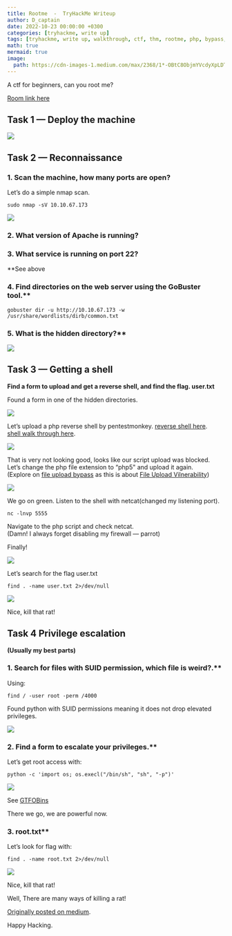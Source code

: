 ```yaml
---
title: Rootme  -  TryHackMe Writeup
author: D_captain
date: 2022-10-23 00:00:00 +0300
categories: [tryhackme, write up]
tags: [tryhackme, write up, walkthrough, ctf, thm, rootme, php, bypass, upload, privilege escalation, netcat, apache, nmap, gobuster, file upload, shell, suid, tryhackme walkthrough, tryhackme writeup, d_captain]
math: true
mermaid: true
image:
  path: https://cdn-images-1.medium.com/max/2368/1*-OBtC8ObjmYVcdyXpLDTGg.png
---
```


A ctf for beginners, can you root me?

[Room link here](https://tryhackme.com/room/rrootme)

## **Task 1 — Deploy the machine**

![](https://cdn-images-1.medium.com/max/2390/1*aYA-3lhFkpYlg-1AYVDoNg.png)

## **Task 2 — Reconnaissance**

### 1. Scan the machine, how many ports are open?

Let’s do a simple nmap scan.

    sudo nmap -sV 10.10.67.173

![](https://cdn-images-1.medium.com/max/2000/1*Jv7x5s2bBIl25HfasWOLeg.png)

### 2. What version of Apache is running?
### 3. What service is running on port 22?
**See above

### 4. Find directories on the web server using the GoBuster tool.**

    gobuster dir -u http://10.10.67.173 -w /usr/share/wordlists/dirb/common.txt

### 5. What is the hidden directory?**

![](https://cdn-images-1.medium.com/max/2000/1*mRZZy-SjzdhIUWR_ES0HKg.png)

## **Task 3 — Getting a shell**

**Find a form to upload and get a reverse shell, and find the flag.
user.txt**

Found a form in one of the hidden directories.

![](https://cdn-images-1.medium.com/max/2000/1*C9LJlfkxW5z4O9Vt5Mjc6g.png)

Let’s upload a php reverse shell by pentestmonkey.
[reverse shell here](https://github.com/pentestmonkey/php-reverse-shell).  
[shell walk through here](https://pentestmonkey.net/tools/web-shells/php-reverse-shell).

![](https://cdn-images-1.medium.com/max/2000/1*bePOSahkXTYQeLFgPYCW8g.png)

That is very not looking good, looks like our script upload was blocked.  
Let’s change the php file extension to “php5" and upload it again.  
(Explore on [file upload bypass](https://steflan-security.com/file-upload-restriction-bypass-cheat-sheet/) as this is about [File Upload Vilnerability](https://portswigger.net/web-security/file-upload))

![](https://cdn-images-1.medium.com/max/2000/1*V3gwad8g7ovBggHltHD3Gw.png)

We go on green.
Listen to the shell with netcat(changed my listening port).

    nc -lnvp 5555

Navigate to the php script and check netcat.  
(Damn! I always forget disabling my firewall — parrot)

Finally!

![](https://cdn-images-1.medium.com/max/2146/1*G8p-nIRREyS3lUDLqqgr_A.png)

Let’s search for the flag user.txt

    find . -name user.txt 2>/dev/null

![](https://cdn-images-1.medium.com/max/2000/1*RKhzF3YvUTjD6pg_8ykd2w.png)

Nice, kill that rat!

## **Task 4 Privilege escalation**

**(Usually my best parts)**

### 1. Search for files with SUID permission, which file is weird?.**

Using:

    find / -user root -perm /4000

Found python with SUID permissions meaning it does not drop elevated privileges.

![](https://cdn-images-1.medium.com/max/2000/1*gw25QJ7hivGvdZ2_69XHjg.png)

### 2. Find a form to escalate your privileges.**

Let’s get root access with:

    python -c 'import os; os.execl("/bin/sh", "sh", "-p")'

![](https://cdn-images-1.medium.com/max/2000/1*8Hl-UBfrLgxb_DleKF5bFA.png)

See [GTFOBins](https://gtfobins.github.io/gtfobins/python/#suid)

There we go, we are powerful now.

### 3. root.txt**

Let’s look for flag with:

    find . -name root.txt 2>/dev/null

![](https://cdn-images-1.medium.com/max/2000/1*GVKWpOvv41TG8SVzhTgJDg.png)

Nice, kill that rat!

Well, There are many ways of killing a rat!

[Originally posted on medium](https://d-captain.medium.com/rootme-tryhackme-df5dad43160d).

Happy Hacking.

